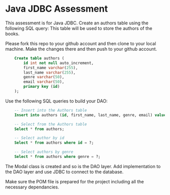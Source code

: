 # Java JDBC Assessment

This assessment is for Java JDBC. Create an authors table using the following SQL query: This table will be used to store the authors of the books.

Please fork this repo to your github account and then clone to your local machine. Make the changes there and then push to your github account.

```sql
    Create table authors (
        id int not null auto_increment,
        first_name varchar(255),
        last_name varchar(255),
        genre varchar(50),
        email varchar(50),
        primary key (id)
    );
```

Use the following SQL queries to build your DAO:

```sql
    -- Insert into the Authors table
    Insert into authors (id, first_name, last_name, genre, email) values (?, ?, ?, ?, ?);

    -- Select from the Authors table
    Select * from authors;

    -- Select author by id
    Select * from authors where id = ?;

    -- Select authors by genre
    Select * from authors where genre = ?;
```

The Modal class is created and so is the DAO layer. Add implementation to the DAO layer and use JDBC to connect to the database.

Make sure the POM file is prepared for the project including all the necessary dependancies.